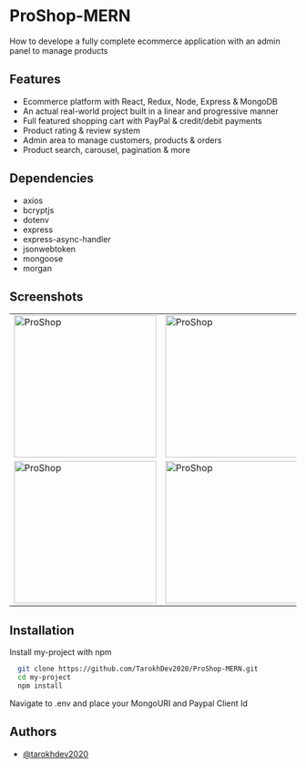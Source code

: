 
# ProShop-MERN

How to develope a fully complete ecommerce application with an admin panel to manage products




## Features

- Ecommerce platform with React, Redux, Node, Express & MongoDB
- An actual real-world project built in a linear and progressive manner
- Full featured shopping cart with PayPal & credit/debit payments
- Product rating & review system
- Admin area to manage customers, products & orders
- Product search, carousel, pagination & more


## Dependencies

 - axios
 - bcryptjs
 - dotenv
 - express
 - express-async-handler
 - jsonwebtoken
 - mongoose
 - morgan

## Screenshots
<!-- <img src="https://user-images.githubusercontent.com/72879576/174017883-511a7bf2-14c4-41a5-9d54-bb85fc5ce7be.png" alt="ProShop" width="250"/>
<img src="https://user-images.githubusercontent.com/72879576/174017912-96b20714-4948-400d-adc7-acc9bb6c0016.png" alt="ProShop" width="250"/>
<img src="https://user-images.githubusercontent.com/72879576/174017932-4e259866-3822-4a4c-8dca-a8e7048dc938.png" alt="ProShop" width="250"/>
<img src="https://user-images.githubusercontent.com/72879576/174017944-8fd1a973-cb18-44d0-8bc0-fdf2e5fb31ed.png" alt="ProShop" width="250"/>
<img src="https://user-images.githubusercontent.com/72879576/174017958-1af0ca07-899f-44ce-a138-31d46edb21e2.png" alt="ProShop" width="250"/>

<img src="https://user-images.githubusercontent.com/72879576/174017965-fa6cc366-0ee6-47d8-bab0-c1923bcb4dc9.png" alt="ProShop" width="250"/>

<img src="https://user-images.githubusercontent.com/72879576/174017980-c8a22c10-5363-476f-84ec-cc930a2c665b.png" alt="ProShop" width="250"/>

<img src="https://user-images.githubusercontent.com/72879576/174017995-acb92965-4005-4946-8523-44c636765e5c.png" alt="ProShop" width="250"/>

<img src="https://user-images.githubusercontent.com/72879576/174018009-8ccef28d-95f4-43e0-8d49-42c343f028af.png" alt="ProShop" width="250"/>

<img src="https://user-images.githubusercontent.com/72879576/174018020-42258362-9597-44c3-adf2-10469cf6f039.png" alt="ProShop" width="250"/>

<img src="https://user-images.githubusercontent.com/72879576/174018034-61515c7a-e97d-4887-830b-dee3371a5eff.png" alt="ProShop" width="250"/> -->

<table>
 <tr>
  <td>
   <img src="https://user-images.githubusercontent.com/72879576/174017883-511a7bf2-14c4-41a5-9d54-bb85fc5ce7be.png" alt="ProShop" width="250" />
  </td>
  <td>
   <img src="https://user-images.githubusercontent.com/72879576/174017912-96b20714-4948-400d-adc7-acc9bb6c0016.png" alt="ProShop" width="250" />
  </td>
  <td>
   <img src="https://user-images.githubusercontent.com/72879576/174017932-4e259866-3822-4a4c-8dca-a8e7048dc938.png" alt="ProShop" width="250" />
  </td>
  <td>
   <img src="https://user-images.githubusercontent.com/72879576/174017944-8fd1a973-cb18-44d0-8bc0-fdf2e5fb31ed.png" alt="ProShop" width="250" />
  </td>
  <td>
   <img src="https://user-images.githubusercontent.com/72879576/174017958-1af0ca07-899f-44ce-a138-31d46edb21e2.png" alt="ProShop" width="250" />
  </td>
 </tr>
 <tr>
  <td>
   <img src="https://user-images.githubusercontent.com/72879576/174017980-c8a22c10-5363-476f-84ec-cc930a2c665b.png" alt="ProShop" width="250" />
  </td>
  <td>
   <img src="https://user-images.githubusercontent.com/72879576/174017995-acb92965-4005-4946-8523-44c636765e5c.png" alt="ProShop" width="250" />
  </td>
  <td>
   <img src="https://user-images.githubusercontent.com/72879576/174018009-8ccef28d-95f4-43e0-8d49-42c343f028af.png" alt="ProShop" width="250" />
  </td>
  <td>
   <img src="https://user-images.githubusercontent.com/72879576/174018020-42258362-9597-44c3-adf2-10469cf6f039.png" alt="ProShop" width="250" />
  </td>
  <td>
   <img src="https://user-images.githubusercontent.com/72879576/174018020-42258362-9597-44c3-adf2-10469cf6f039.png" alt="ProShop" width="250" />
  </td>
  <td>
   <img src="https://user-images.githubusercontent.com/72879576/174018034-61515c7a-e97d-4887-830b-dee3371a5eff.png" alt="ProShop" width="250" />
  </td>
 </tr>
</table>


## Installation

Install my-project with npm

```bash
  git clone https://github.com/TarokhDev2020/ProShop-MERN.git
  cd my-project
  npm install
```
Navigate to .env and place your MongoURI and Paypal Client Id

## Authors

- [@tarokhdev2020](https://www.github.com/TarokhDev2020)

